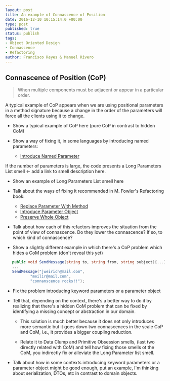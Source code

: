 ```yaml
---
layout: post
title: An example of Connascence of Position
date: 2016-12-10 10:15:14.0 +00:00
type: post
published: true
status: publish
tags:
- Object Oriented Design
- Connascence
- Refactoring
author: Francisco Reyes & Manuel Rivero
---
```


## Connascence of Position (CoP)

> When multiple components must be adjacent or appear in a particular order.

A typical example of CoP appears when we are using positional parameters in a method signature because a change in the order of the parameters will force all the clients using it to change.

* Show a typical example of CoP here (pure CoP in contrast to hidden CoM)

* Show a way of fixing it, in some languages by introducing named parameters:
  * [Introduce Named Parameter](http://refactoring.com/catalog/introduceNamedParameter.html)

If the number of parameters is large, the code presents a Long Parameters List smell <- add a link to smell description here. 

* Show an example of Long Parameters List smell here

* Talk about the ways of fixing it recommended in M. Fowler's Refactoring book: 
  * [Replace Parameter With Method](http://refactoring.com/catalog/replaceParameterWithMethod.html)
  * [Introduce Parameter Object](http://refactoring.com/catalog/introduceParameterObject.html)
  * [Preserve Whole Object](http://refactoring.com/catalog/preserveWholeObject.html)

* Talk about how each of this refactors improves the situation from the point of view of connascence. Do they lower the connascence? If so, to which kind of connascence?

* Show a slightly different example in which there's a CoP problem which hides a CoM problem (don't reveal this yet)

```csharp
   public void SendMessage(string to, string from, string subject){...}
   ...
   SendMessage("jweirich@mail.com", 
           "meilir@mail.com",
           "connanscence rocks!!");
```

* Fix the problem introducing keyword parameters or a parameter object

* Tell that, depending on the context, there's a better way to do it by realizing that
there's a hidden CoM problem that can be fixed by identifying a missing concept or abstraction
in our domain.
  * This solution is much better because it does not only introduces more semantic but it goes down two connascences in the scale CoP and CoM, i.e., it provides a bigger coupling reduction.

  * Relate it to Data Clump and Primitive Obsession smells, (last two directly related with CoM) and tell how fixing those smells ot the CoM, you indirectly fix or alleviate the Long Parameter list smell.

* Talk about how in some contexts introducing keyword parameters or a parameter object might be good enough, put an example, I'm thinking about serialization, DTOs, etc in contrast to domain objects.